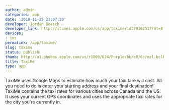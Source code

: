 ```yaml
---
author: admin
categories: app
date: '2010-11-25 23:07:20'
developer: Jordan Boesch
developer_link: http://itunes.apple.com/us/app/taxime/id370102517?mt=8
devices: 
- ios
permalink: /app/taxime/
slug: taxime
status: publish
thumb: http://a1.phobos.apple.com/us/r1000/024/Purple/bb/c0/6c/mzl.bclbwcci.175x175-75.jpg
title: TaxiMe
type: app
---
```


TaxiMe uses Google Maps to estimate how much your taxi fare will cost. All you need to do is enter your starting address and your final destination! TaxiMe contains the taxi rates for various cities across Canada and the US.  It uses your current GPS coordinates and uses the appropriate taxi rates for the city you're currently in.